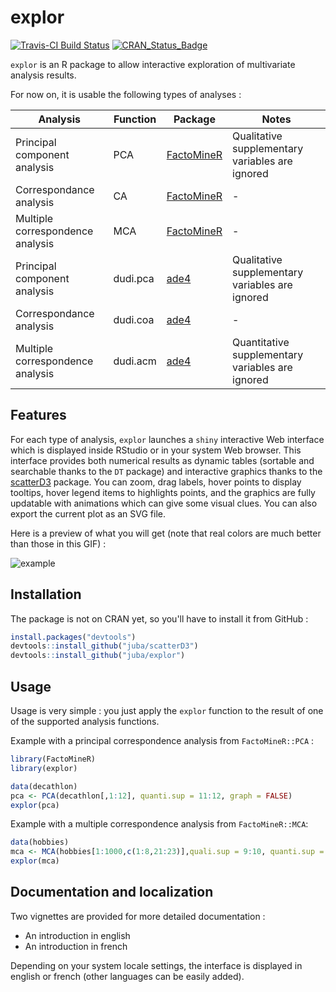 # explor

[![Travis-CI Build Status](https://travis-ci.org/juba/explor.svg?branch=master)](https://travis-ci.org/juba/explor)
[![CRAN_Status_Badge](http://www.r-pkg.org/badges/version/explor)](http://cran.r-project.org/package=explor)


`explor` is an R package to allow interactive exploration of multivariate analysis results.

For now on, it is usable the following types of analyses :

Analysis | Function  | Package | Notes
------------- | ------------- | ---------- | --------
Principal component analysis  | PCA  | [FactoMineR](http://factominer.free.fr/) | Qualitative supplementary variables are ignored
Correspondance analysis  | CA  | [FactoMineR](http://factominer.free.fr/) | -
Multiple correspondence analysis  | MCA  | [FactoMineR](http://factominer.free.fr/) | -
Principal component analysis  | dudi.pca  | [ade4](https://cran.r-project.org/web/packages/ade4/) | Qualitative supplementary variables are ignored
Correspondance analysis  | dudi.coa  | [ade4](https://cran.r-project.org/web/packages/ade4/)  | -
Multiple correspondence analysis  | dudi.acm  | [ade4](https://cran.r-project.org/web/packages/ade4/) | Quantitative supplementary variables are ignored


## Features

For each type of analysis, `explor` launches a `shiny` interactive Web interface which is displayed inside RStudio or in your system Web browser. This interface provides both numerical results as dynamic tables (sortable and searchable thanks to the `DT` package) and interactive graphics thanks to the [scatterD3](https://github.com/juba/scatterD3) package. You can zoom, drag labels, hover points to display tooltips, hover legend items to highlights points, and the graphics are fully updatable with animations which can give some visual clues. You can also export the current plot as an SVG file.

Here is a preview of what you will get (note that real colors are much better than those in this GIF) :

![example](https://raw.github.com/juba/explor/master/resources/screencast_0.1.gif) 


## Installation

The package is not on CRAN yet, so you'll have to install it from GitHub :

```r
install.packages("devtools")
devtools::install_github("juba/scatterD3")
devtools::install_github("juba/explor")
```
    
## Usage

Usage is very simple : you just apply the `explor` function to the result of one of the supported analysis functions.

Example with a principal correspondence analysis from `FactoMineR::PCA` :

```r
library(FactoMineR)
library(explor)

data(decathlon)
pca <- PCA(decathlon[,1:12], quanti.sup = 11:12, graph = FALSE)
explor(pca)
```

Example with a multiple correspondence analysis from `FactoMineR::MCA`:

```r
data(hobbies)
mca <- MCA(hobbies[1:1000,c(1:8,21:23)],quali.sup = 9:10, quanti.sup = 11, ind.sup = 1:100)
explor(mca)
```

## Documentation and localization

Two vignettes are provided for more detailed documentation :

- An introduction in english
- An introduction in french

Depending on your system locale settings, the interface is displayed in english or french (other languages can be easily added).
